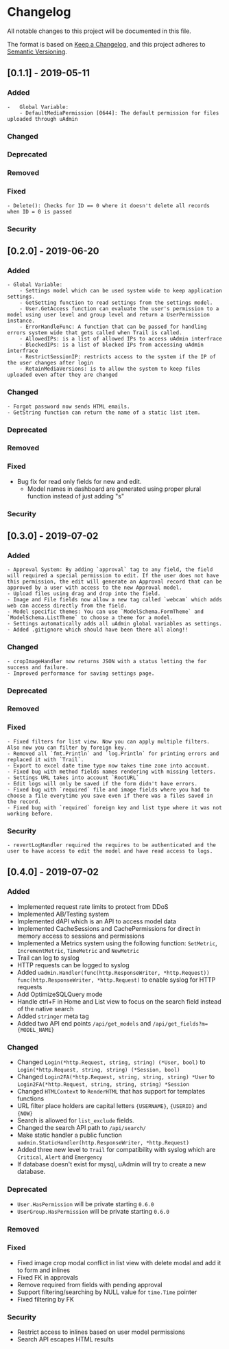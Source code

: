 # Changelog
All notable changes to this project will be documented in this file.

The format is based on [Keep a Changelog](https://keepachangelog.com/en/1.0.0/),
and this project adheres to [Semantic Versioning](https://semver.org/spec/v2.0.0.html).

## [0.1.1] -  2019-05-11

### Added
	-	Global Variable:
		- DefaultMediaPermission [0644]: The default permission for files uploaded through uAdmin
### Changed
### Deprecated
### Removed
### Fixed
	- Delete(): Checks for ID == 0 where it doesn't delete all records when ID = 0 is passed
### Security

## [0.2.0] -  2019-06-20

### Added
	- Global Variable:
		- Settings model which can be used system wide to keep application settings.
		- GetSetting function to read settings from the settings model.
		- User.GetAccess function can evaluate the user's permission to a model using user level and group level and return a UserPermission instance.
		- ErrorHandleFunc: A function that can be passed for handling errors system wide that gets called when Trail is called.
		- AllowedIPs: is a list of allowed IPs to access uAdmin interfrace
		- BlockedIPs: is a list of blocked IPs from accessing uAdmin interfrace
		- RestrictSessionIP: restricts access to the system if the IP of the user changes after login
		- RetainMediaVersions: is to allow the system to keep files uploaded even after they are changed
### Changed
	- Forgot password now sends HTML emails.
	- GetString function can return the name of a static list item.
### Deprecated
### Removed
### Fixed
  - Bug fix for read only fields for new and edit.
	- Model names in dashboard are generated using proper plural function instead of just adding "s"
### Security

## [0.3.0] -  2019-07-02

### Added
	- Approval System: By adding `approval` tag to any field, the field will required a special permission to edit. If the user does not have this permission, the edit will generate an Approval record that can be approved by a user with access to the new Approval model.
	- Upload files using drag and drop into the field.
	- Image and File fields now allow a new tag called `webcam` which adds web can access directly from the field.
	- Model specific themes: You can use `ModelSchema.FormTheme` and `ModelSchema.ListTheme` to choose a theme for a model.
	- Settings automatically adds all uAdmin global variables as settings.
	- Added .gitignore which should have been there all along!!
### Changed
	- cropImageHandler now returns JSON with a status letting the for success and failure.
	- Improved performance for saving settings page.
### Deprecated
### Removed
### Fixed
	- Fixed filters for list view. Now you can apply multiple filters. Also now you can filter by foreign key.
	- Removed all `fmt.Println` and `log.Println` for printing errors and replaced it with `Trail`.
	- Export to excel date time type now takes time zone into account.
	- Fixed bug with method fields names rendering with missing letters.
	- Settings URL takes into account `RootURL`
	- Edit logs will only be saved if the form didn't have errors.
	- Fixed bug with `required` file and image fields where you had to choose a file everytime you save even if there was a files saved in the record.
	- Fixed bug with `required` foreign key and list type where it was not working before.
### Security
	- revertLogHandler required the requires to be authenticated and the user to have access to edit the model and have read access to logs.

## [0.4.0] -  2019-07-02

### Added
  - Implemented request rate limits to protect from DDoS
  - Implemented AB/Testing system
  - Implemented dAPI which is an API to access model data
  - Implemented CacheSessions and CachePermissions for direct in memory access to sessions and permissions
  - Implemented a Metrics system using the following function: `SetMetric`, `IncrementMetric`, `TimeMetric` and `NewMetric`
  - Trail can log to syslog
  - HTTP requests can be logged to syslog
  - Added `uadmin.Handler(func(http.ResponseWriter, *http.Request)) func(http.ResponseWriter, *http.Request)` to enable syslog for HTTP requests
  - Add OptimizeSQLQuery mode
  - Handle ctrl+F in Home and List view to focus on the search field instead of the native search
  - Added `stringer` meta tag
  - Added two API end points `/api/get_models` and `/api/get_fields?m={MODEL_NAME}`
### Changed
  - Changed `Login(*http.Request, string, string) (*User, bool)` to `Login(*http.Request, string, string) (*Session, bool)`
  - Changed `Login2FA(*http.Request, string, string, string) *User` to `Login2FA(*http.Request, string, string, string) *Session`
  - Changed `HTMLContext` to `RenderHTML` that has support for templates functions
  - URL filter place holders are capital letters `{USERNAME}`, `{USERID}` and `{NOW}`
  - Search is allowed for `list_exclude` fields.
  - Changed the search API path to `/api/search/`
  - Make static handler a public function `uadmin.StaticHandler(http.ResponseWriter, *http.Request)`
  - Added three new level to `Trail` for compatibility with syslog which are `Critical`, `Alert` and `Emergency`
  - If database doesn't exist for mysql, uAdmin will try to create a new database.
### Deprecated
  - `User.HasPermission` will be private starting `0.6.0`
  - `UserGroup.HasPermission` will be private starting `0.6.0`
### Removed
### Fixed
  - Fixed image crop modal conflict in list view with delete modal and add it to form and inlines
  - Fixed FK in approvals
  - Remove required from fields with pending approval
  - Support filtering/searching by NULL value for `time.Time` pointer
  - Fixed filtering by FK
### Security
  - Restrict access to inlines based on user model permissions
  - Search API escapes HTML results
